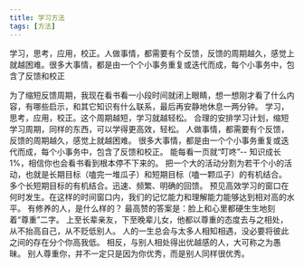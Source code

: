```yaml
---
title: 学习方法
tags: [方法]
---
```

学习，思考，应用，校正。人做事情，都需要有个反馈，反馈的周期越久，感觉上就越困难。很多大事情，都是由一个个小事务重复或迭代而成，每个小事务中，包含了反馈和校正
<!-- more -->
为了缩短反馈周期，我现在看书看一小段时间就闭上眼睛，想一想刚才看了什么内容，有哪些启示，和其它知识有什么联系，最后再安静地休息一两分钟。
学习，思考，应用，校正。这个周期越短，学习就越轻松。
合理的安排学习计划，缩短学习周期，同样的东西，可以学得更高效，轻松。
人做事情，都需要有个反馈，反馈的周期越久，感觉上就越困难。
很多大事情，都是由一个个小事务重复或迭代而成，每个小事务中，包含了反馈和校正。
能每看一页就“叮咚”-- 知识成长1%，相信你也会看书看到根本停不下来的。
把一个大的活动分割为若干个小的活动，也就是长期目标（嗑完一堆瓜子）和短期目标（嗑一颗瓜子）的有机结合。
多个长短期目标的有机结合。迅速、频繁、明确的回馈。
预见高效学习的窗口在何时发生。在这样的时间窗口内，我们的记忆能力和理解能力能够达到相对高的水平。
有修养的人，是什么样的？
最高赞的答案是：脸上和心里都硬生生地刻着“尊重”二字。
上至长辈亲友，下至晚辈儿女，他都以尊重的态度去与之相处，从不抬高自己，从不贬低别人。
人的一生总会与太多人相知相遇，没必要将彼此之间的存在分个你高我低。
相反，与别人相处得出优越感的人，大可称之为愚昧。
别人尊重你，并不一定只是因为你优秀，而是别人同样很优秀。
